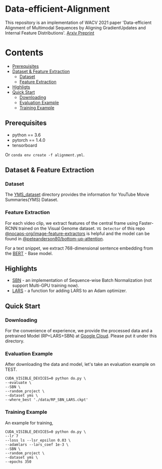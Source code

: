 # Data-efficient-Alignment
This repository is an implementation of WACV 2021 paper 'Data-efficient Alignment of Multimodal Sequences by Aligning GradientUpdates and Internal Feature Distributions'.
[Arxiv Preprint](https://arxiv.org/abs/2011.07517)


# Contents
* [Prerequisites](#prerequisites)
* [Dataset & Feature Extraction](#dataset--feature-extraction)
  * [Dataset](#dataset)
  * [Feature Extraction](#feature-extraction)
* [Highligts](#highlights)
* [Quick Start](#quick-start)
  * [Downloading](#downloading)
  * [Evaluation Example](#evaluation-example)
  * [Training Example](#training-example)

## Prerequisites

- python == 3.6
- pytorch == 1.4.0
- tensorboard

Or 
`conda env create -f alignment.yml`.

## Dataset & Feature Extraction

### Dataset

The [YMS_dataset](YMS_dataset) directory provides the information for YouTube Movie Summaries(YMS) Dataset. 


### Feature Extraction

For each video clip, we extract features of the central frame using Faster-RCNN trained on the Visual Genome dataset. 
`VG Detector` of this repo [@nocaps-org/image-feature-extractors](https://github.com/nocaps-org/image-feature-extractors) is helpful and the model can be found in [@peteanderson80/bottom-up-attention](https://github.com/peteanderson80/bottom-up-attention).

For a text snippet, we extract 768-dimensional sentence embedding from the [BERT](https://github.com/google-research/bert) - Base model. 


## Highlights

- [SBN](src/model/SBN.py) - an implementation of Sequence-wise Batch Normalization (not support Multi-GPU training now).
- [LARS](src/solver/larses.py) - a function for adding LARS to an Adam optimizer.


## Quick Start 

### Downloading
For the convenience of experience, we provide the processed data and 
a pretrained Model (RP+LARS+SBN) at [Google Cloud](https://drive.google.com/drive/folders/1sPh3FDQ3g_OtBJrw_jDL0FPUjskJmlKV?usp=sharing). 
Please put it under this directory. 

### Evaluation Example
After downloading the data and model, let's take an evaluation example on TEST.

```
CUDA_VISIBLE_DEVICES=0 python do.py \
--evaluate \
--SBN \
--random_project \
--dataset yms \
--where_best './data/RP_SBN_LARS.ckpt' 
```


### Training Example

An example for training,

```
CUDA_VISIBLE_DEVICES=0 python do.py \
--lr 7 
--loss ls --lsr_epsilon 0.03 \
--adamlars --lars_coef 1e-3 \
--SBN \
--random_project \
--dataset yms \
--epochs 350
```


[YMS]:https://github.com/RubbyJ/NeuMATCH
